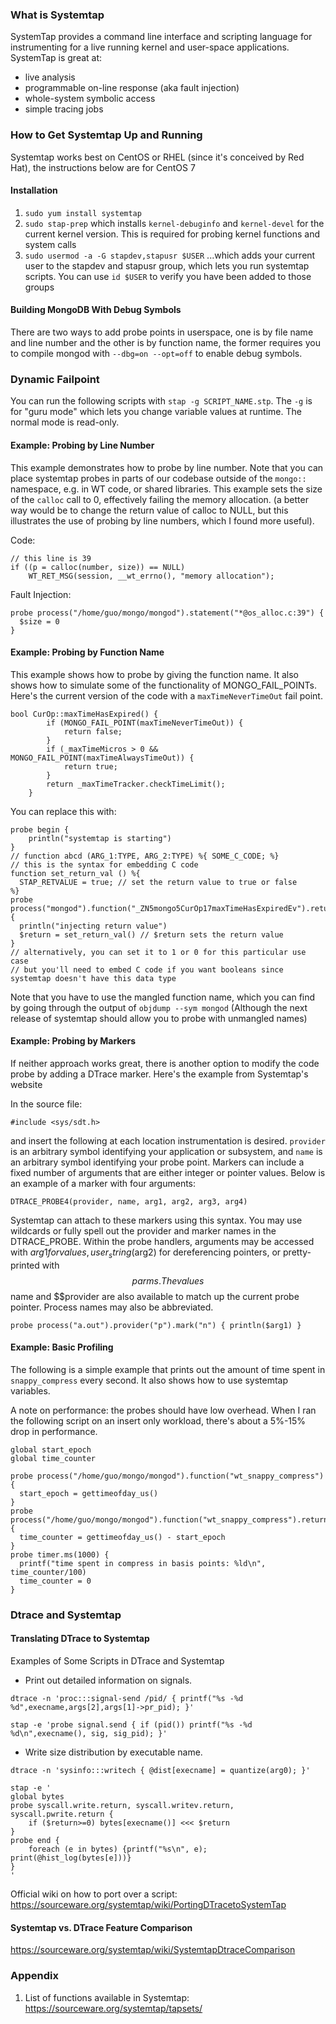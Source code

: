 
### What is Systemtap
SystemTap provides a command line interface and scripting language for instrumenting for a live running kernel and user-space applications.
SystemTap is great at:
- live analysis
- programmable on-line response (aka fault injection)
- whole-system symbolic access
- simple tracing jobs

### How to Get Systemtap Up and Running
Systemtap works best on CentOS or RHEL (since it's conceived by Red Hat), the instructions below are for CentOS 7

#### Installation
1. `sudo yum install systemtap`
2. `sudo stap-prep` which installs `kernel-debuginfo` and `kernel-devel` for the current kernel version. This is required for probing kernel functions and system calls
3. `sudo usermod -a -G stapdev,stapusr $USER` ...which adds your current user to the stapdev and stapusr group, which lets you run systemtap scripts. You can use `id $USER` to verify you have been added to those groups


#### Building MongoDB With Debug Symbols
There are two ways to add probe points in userspace, one is by file name and line number and the other is by function name, the former requires you to compile mongod with `--dbg=on --opt=off` to enable debug symbols.

### Dynamic Failpoint
You can run the following scripts with `stap -g SCRIPT_NAME.stp`. The `-g` is for "guru mode" which lets you change variable values at runtime. The normal mode is read-only.

#### Example: Probing by Line Number
This example demonstrates how to probe by line number. Note that you can place systemtap probes in parts of our codebase outside of the `mongo::` namespace, e.g. in WT code, or shared libraries. This example sets the size of the `calloc` call to 0, effectively failing the memory allocation. (a better way would be to change the return value of calloc to NULL, but this illustrates the use of probing by line numbers, which I found more useful).

Code:

```
// this line is 39
if ((p = calloc(number, size)) == NULL)
    WT_RET_MSG(session, __wt_errno(), "memory allocation");
```

Fault Injection:

```
probe process("/home/guo/mongo/mongod").statement("*@os_alloc.c:39") {
  $size = 0
}
```

#### Example: Probing by Function Name
This example shows how to probe by giving the function name. It also shows how to simulate some of the functionality of MONGO_FAIL_POINTs. Here's the current version of the code with a `maxTimeNeverTimeOut` fail point.

```
bool CurOp::maxTimeHasExpired() {
        if (MONGO_FAIL_POINT(maxTimeNeverTimeOut)) {
            return false;
        }
        if (_maxTimeMicros > 0 && MONGO_FAIL_POINT(maxTimeAlwaysTimeOut)) {
            return true;
        }
        return _maxTimeTracker.checkTimeLimit();
    }
```

You can replace this with:

```
probe begin {
    println("systemtap is starting")
}
// function abcd (ARG_1:TYPE, ARG_2:TYPE) %{ SOME_C_CODE; %}
// this is the syntax for embedding C code
function set_return_val () %{
  STAP_RETVALUE = true; // set the return value to true or false
%}
probe process("mongod").function("_ZN5mongo5CurOp17maxTimeHasExpiredEv").return {
  println("injecting return value")
  $return = set_return_val() // $return sets the return value
}
// alternatively, you can set it to 1 or 0 for this particular use case
// but you'll need to embed C code if you want booleans since systemtap doesn't have this data type
```

Note that you have to use the mangled function name, which you can find by going through the output of `objdump --sym mongod` (Although the next release of systemtap should allow you to probe with unmangled names)

#### Example: Probing by Markers
If neither approach works great, there is another option to modify the code probe by adding a DTrace marker. Here's the example from Systemtap's website

In the source file:

```
#include <sys/sdt.h>
```

and insert the following at each location instrumentation is desired. `provider` is an arbitrary symbol identifying your application or subsystem, and `name` is an arbitrary symbol identifying your probe point. Markers can include a fixed number of arguments that are either integer or pointer values. Below is an example of a marker with four arguments:

```
DTRACE_PROBE4(provider, name, arg1, arg2, arg3, arg4)
```

Systemtap can attach to these markers using this syntax. You may use wildcards or fully spell out the provider and marker names in the DTRACE_PROBE. Within the probe handlers, arguments may be accessed with $arg1 for values, user_string($arg2) for dereferencing pointers, or pretty-printed with $$parms. The values $$name and $$provider are also available to match up the current probe pointer. Process names may also be abbreviated.

```
probe process("a.out").provider("p").mark("n") { println($arg1) }
```


#### Example: Basic Profiling
The following is a simple example that prints out the amount of time spent in `snappy_compress` every second. It also shows how to use systemtap variables.

A note on performance: the probes should have low overhead. When I ran the following script on an insert only workload, there's about a 5%-15% drop in performance.

```
global start_epoch
global time_counter

probe process("/home/guo/mongo/mongod").function("wt_snappy_compress") {
  start_epoch = gettimeofday_us()
}
probe process("/home/guo/mongo/mongod").function("wt_snappy_compress").return {
  time_counter = gettimeofday_us() - start_epoch
}
probe timer.ms(1000) {
  printf("time spent in compress in basis points: %ld\n", time_counter/100)
  time_counter = 0
}
```

### Dtrace and Systemtap

#### Translating DTrace to Systemtap
Examples of Some Scripts in DTrace and Systemtap

- Print out detailed information on signals.  
```
dtrace -n 'proc:::signal-send /pid/ { printf("%s -%d %d",execname,args[2],args[1]->pr_pid); }'
```  
```
stap -e 'probe signal.send { if (pid()) printf("%s -%d %d\n",execname(), sig, sig_pid); }'
```  
- Write size distribution by executable name.  
```
dtrace -n 'sysinfo:::writech { @dist[execname] = quantize(arg0); }'
```  
```
stap -e '
global bytes
probe syscall.write.return, syscall.writev.return, syscall.pwrite.return {
    if ($return>=0) bytes[execname()] <<< $return
}
probe end {
    foreach (e in bytes) {printf("%s\n", e); print(@hist_log(bytes[e]))}
}
'
```  

Official wiki on how to port over a script:  
https://sourceware.org/systemtap/wiki/PortingDTracetoSystemTap
#### Systemtap vs. DTrace Feature Comparison
https://sourceware.org/systemtap/wiki/SystemtapDtraceComparison
### Appendix
1. List of functions available in Systemtap:  
https://sourceware.org/systemtap/tapsets/
